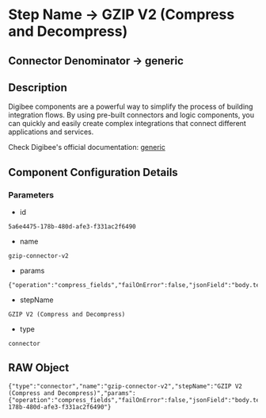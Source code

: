 # Step Name -> GZIP V2 (Compress and Decompress)
## Connector Denominator -> generic

## Description

Digibee components are a powerful way to simplify the process of building integration flows. By using pre-built connectors and logic components, you can quickly and easily create complex integrations that connect different applications and services.

Check Digibee's official documentation: [generic](https://docs.digibee.com/documentation "Digibee documentation")

## Component Configuration Details
### Parameters

* id
```
5a6e4475-178b-480d-afe3-f331ac2f6490
```

* name
```
gzip-connector-v2
```

* params
```
{"operation":"compress_fields","failOnError":false,"jsonField":"body.test","preserveOriginal":false,"isBinary":false}
```

* stepName
```
GZIP V2 (Compress and Decompress)
```

* type
```
connector
```


## RAW Object

```
{"type":"connector","name":"gzip-connector-v2","stepName":"GZIP V2 (Compress and Decompress)","params":{"operation":"compress_fields","failOnError":false,"jsonField":"body.test","preserveOriginal":false,"isBinary":false},"id":"5a6e4475-178b-480d-afe3-f331ac2f6490"}
```